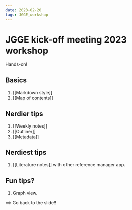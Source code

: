 ```yaml
---
date: 2023-02-20
tags: JGGE_workshop
---
```


# JGGE kick-off meeting 2023 workshop

Hands-on!

## Basics

1. [[Markdown style]]
2. [[Map of contents]]

## Nerdier tips

1. [[Weekly notes]]
2. [[Outliner]]
3. [[Metadata]]

## Nerdiest tips

1. [[Literature notes]] with other reference manager app.

## Fun tips?

1. Graph view.

==> Go back to the slide!!
